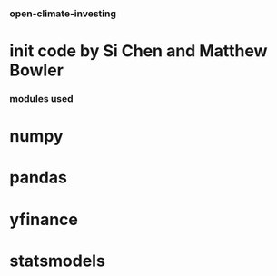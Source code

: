 ### open-climate-investing
# init code by Si Chen and Matthew Bowler

### modules used
# numpy
# pandas
# yfinance
# statsmodels
